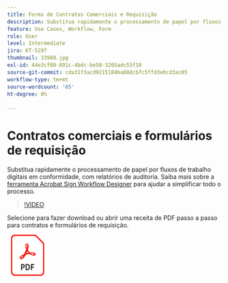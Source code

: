 ```yaml
---
title: Forms de Contratos Comerciais e Requisição
description: Substitua rapidamente o processamento de papel por fluxos de trabalho digitais em conformidade, com relatórios de auditoria
feature: Use Cases, Workflow, Form
role: User
level: Intermediate
jira: KT-5297
thumbnail: 33980.jpg
exl-id: 44e3cf09-891c-4bdc-be58-3265adc53f10
source-git-commit: cda31f3acd9215184ba88dcb7c5ffd3e0cd3ac05
workflow-type: tm+mt
source-wordcount: '65'
ht-degree: 0%

---
```


# Contratos comerciais e formulários de requisição

Substitua rapidamente o processamento de papel por fluxos de trabalho digitais em conformidade, com relatórios de auditoria. Saiba mais sobre a [ferramenta Acrobat Sign Workflow Designer](../admin/building-a-custom-workflow.md) para ajudar a simplificar todo o processo.

>[!VIDEO](https://video.tv.adobe.com/v/3409216?quality=12&learn=on&hidetitle=true&captions=por_br)

Selecione para fazer download ou abrir uma receita de PDF passo a passo para contratos e formulários de requisição.

[![Baixar Receita PDF](../assets/acrobat_PDF_96.png)](../assets/adobe-sign_set_up_a_workflow_use_case.pdf)
